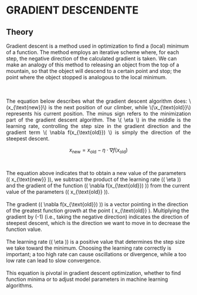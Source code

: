 <!--Don't delete ths script-->
<script src = "https://polyfill.io/v3/polyfill.min.js?features=es6"></script>
<script id = "MathJax-script" async src="https://cdn.jsdelivr.net/npm/mathjax@3/es5/tex-mml-chtml.js"></script>
<!--Don't delete ths script-->

<h1>GRADIENT DESCENDENTE</h1>

<h2>Theory</h2>
Gradient descent is a method used in optimization to find a (local) minimum of a function. The method employs an iterative scheme where, for each step, the negative direction of the calculated gradient is taken. We can make an analogy of this method to releasing an object from the top of a mountain, so that the object will descend to a certain point and stop; the point where the object stopped is analogous to the local minimum.
<p align = "justify">
<Br><Br>
The equation below describes what the gradient descent algorithm does: \ (x_{\text{new}}\) is the next position of our climber, while \(\x_{\text{old}}\) represents his current position. The minus sign refers to the minimization part of the gradient descent algorithm. The \( \eta \) in the middle is the learning rate, controlling the step size in the gradient direction and the gradient term \( \nabla f(x_{\text{old}}) \) is simply the direction of the steepest descent.
</p>

$$
x_{\text{new}} = x_{\text{old}} - \eta \cdot \nabla f(x_{\text{old}})
$$
<Br><Br>
The equation above indicates that to obtain a new value of the parameters (\( x_{\text{new}} \)), we subtract the product of the learning rate (\( \eta \)) and the gradient of the function (\( \nabla f(x_{\text{old}}) \)) from the current value of the parameters (\( x_{\text{old}} \)).
<Br><Br>
The gradient (\( \nabla f(x_{\text{old}}) \)) is a vector pointing in the direction of the greatest function growth at the point \( x_{\text{old}} \). Multiplying the gradient by \(-1\) (i.e., taking the negative direction) indicates the direction of steepest descent, which is the direction we want to move in to decrease the function value.
<Br><Br>
The learning rate (\( \eta \)) is a positive value that determines the step size we take toward the minimum. Choosing the learning rate correctly is important; a too high rate can cause oscillations or divergence, while a too low rate can lead to slow convergence.
<Br><Br>
This equation is pivotal in gradient descent optimization, whether to find function minima or to adjust model parameters in machine learning algorithms.
